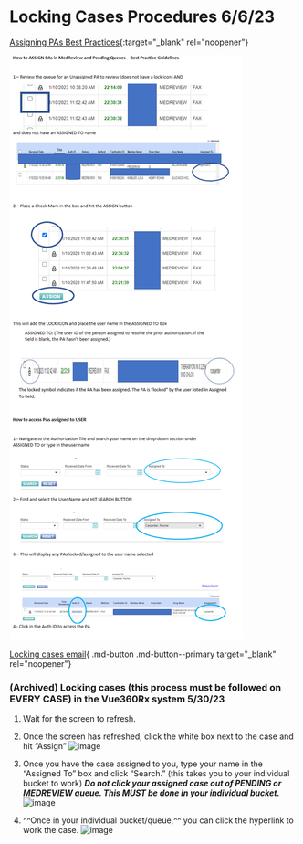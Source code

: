 # Locking Cases Procedures 6/6/23

[Assigning PAs Best Practices](https://mygainwell-my.sharepoint.com/:w:/r/personal/christopher_nguyen_gainwelltechnologies_com/Documents/Evergreen/Emails/Assigning%20PAs%20Best%20Practice.docx?d=wd46f3e00c840469b991a4371b4952a83&csf=1&web=1&e=Qpve0g){:target="_blank" rel="noopener"}


![image](243768406-5a632989-ff24-45c7-ba6f-5b7e4efd345b.png)


[Locking cases email](https://mygainwell-my.sharepoint.com/:u:/r/personal/christopher_nguyen_gainwelltechnologies_com/Documents/Evergreen/Emails/URGENT%20-%20PLEASE%20READ%20AND%20ACT%20ON%20IMMEDIATELY%20.msg?csf=1&web=1&e=lldgEB){ .md-button .md-button--primary target="_blank" rel="noopener"}

### (Archived) Locking cases (this process must be followed on EVERY CASE) in the Vue360Rx system 5/30/23

1.	Wait for the screen to refresh.

2.	Once the screen has refreshed, click the white box next to the case and hit “Assign” 
![image](https://github.com/gainwell-ohio/spbm/assets/122046056/5e52ba9c-b185-4009-acca-dfebdecfe5f0)

3. 	Once you have the case assigned to you, type your name in the “Assigned To” box and click “Search.” (this takes you to your individual bucket to work) ***Do not click your assigned case out of PENDING or MEDREVIEW queue. This MUST be done in your individual bucket.*** 
![image](https://github.com/gainwell-ohio/spbm/assets/122046056/b71f7a0e-4b5b-440e-a42a-b20fd06bb01d)

4.  ^^Once in your individual bucket/queue,^^ you can click the hyperlink to work the case.
![image](https://github.com/gainwell-ohio/spbm/assets/122046056/0e8ac534-28cb-49e4-bc9b-36775230f6e9)
